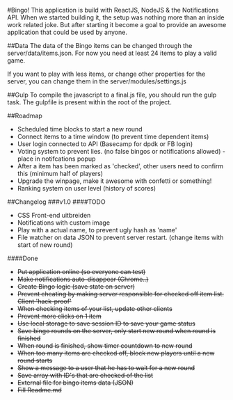 #Bingo!
This application is build with ReactJS, NodeJS & the Notifications API.
When we started building it, the setup was nothing more than an inside work related joke.
But after starting it become a goal to provide an awesome application that could be used by anyone.

##Data
The data of the Bingo items can be changed through the server/data/items.json.
For now you need at least 24 items to play a valid game.

If you want to play with less items, or change other properties for the server,
you can change them in the server/modules/settings.js

##Gulp
To compile the javascript to a final.js file, you should run the gulp task.
The gulpfile is present within the root of the project.

##Roadmap
* Scheduled time blocks to start a new round
* Connect items to a time window (to prevent time dependent items)
* User login connected to API (Basecamp for dpdk or FB login)
* Voting system to prevent lies. (no false bingos or notifications allowed) - place in notifcations popup
* After a item has been marked as 'checked', other users need to confirm this (minimum half of players)
* Upgrade the winpage, make it awesome with confetti or something!
* Ranking system on user level (history of scores)

##Changelog
###v1.0
####TODO
* CSS Front-end uitbreiden
* Notifications with custom image
* Play with a actual name, to prevent ugly hash as 'name'
* File watcher on data JSON to prevent server restart. (change items with start of new round)

####Done
* ~~Put application online (so everyone can test)~~
* ~~Make notifications auto-disappear (Chrome..)~~
* ~~Create Bingo logic (save state on server)~~
* ~~Prevent cheating by making server responsible for checked off item list. Client 'hack-proof'~~
* ~~When checking items of your list, update other clients~~
* ~~Prevent more clicks on 1 item~~
* ~~Use local storage to save session ID to save your game status~~
* ~~Save bingo rounds on the server, only start new round when round is finished~~
* ~~When round is finished, show timer countdown to new round~~
* ~~When too many items are checked off, block new players until a new round starts~~
* ~~Show a message to a user that he has to wait for a new round~~
* ~~Save array with ID's that are checked of the list~~
* ~~External file for bingo items data (JSON)~~
* ~~Fill Readme.md~~
